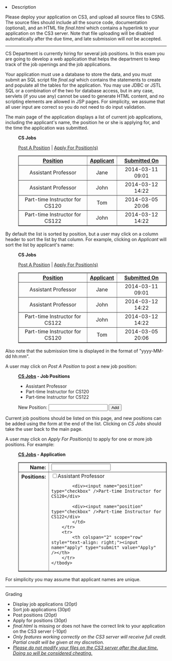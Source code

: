<li>Description</li>
</ul>

<p>Please deploy your application on CS3, and upload all source files to CSNS. The source files should include all the source code, documentation (optional), and an HTML file <i>final.html</i> which contains a hyperlink to your application on the CS3 server. Note that file uploading will be disabled automatically after the due time, and late submission will <i>not</i> be accepted.</p>

<hr />
<p>CS Department is currently hiring for several job positions. In this exam you are going to develop a web application that helps the department to keep track of the job openings and the job applications.</p>

<p>Your application must use a database to store the data, and you must submit an SQL script file <i>final.sql</i> which contains the statements to create and populate all the tables for the application. You may use JDBC or JSTL SQL or a combination of the two for database access, but in any case, servlets (if you use any) cannot be used to generate HTML content, and no scripting elements are allowed in JSP pages. For simplicity, we&nbsp;assume that all user input are correct so you do not need to do input validation.</p>

<p>The main page of the application displays a list of current job applications, including the applicant&#39;s name, the position he or she is applying for, and the time the application was submitted.</p>

<div style="margin-left: 40px;">
<p><strong>CS Jobs</strong></p>

<p><a href="#">Post A Position</a> | <a href="#">Apply For Position(s)</a></p>

<table border="1" cellpadding="2" cellspacing="2">
	<thead>
		<tr>
			<th><a href="#">Position</a></th>
			<th><a href="#">Applicant</a></th>
			<th><a href="#">Submitted On</a></th>
		</tr>
	</thead>
	<tbody>
		<tr>
			<td style="text-align: center;">Assistant Professor</td>
			<td style="text-align: center;">Jane</td>
			<td style="text-align: center;">2014-03-11 09:01</td>
		</tr>
		<tr>
			<td style="text-align: center;">Assistant Professor</td>
			<td style="text-align: center;">John</td>
			<td style="text-align: center;">2014-03-12 14:22</td>
		</tr>
		<tr>
			<td style="text-align: center;">Part-time Instructor for CS120</td>
			<td style="text-align: center;">Tom</td>
			<td style="text-align: center;">2014-03-05 20:06</td>
		</tr>
		<tr>
			<td style="text-align: center;">Part-time Instructor for CS122</td>
			<td style="text-align: center;">John</td>
			<td style="text-align: center;">2014-03-12 14:22</td>
		</tr>
	</tbody>
</table>
</div>

<p>By default the list is sorted by position, but a user may click on a column header to sort the list by that column. For example, clicking on <em>Applicant</em> will sort the list by applicant&#39;s name:</p>

<div style="margin-left: 40px;">
<p><strong>CS Jobs</strong></p>

<p><a href="#">Post A Position</a> | <a href="#">Apply For Position(s)</a></p>

<table border="1" cellpadding="2" cellspacing="2">
	<thead>
		<tr>
			<th><a href="#">Position</a></th>
			<th><a href="#">Applicant</a></th>
			<th><a href="#">Submitted On</a></th>
		</tr>
	</thead>
	<tbody>
		<tr>
			<td style="text-align: center;">Assistant Professor</td>
			<td style="text-align: center;">Jane</td>
			<td style="text-align: center;">2014-03-11 09:01</td>
		</tr>
		<tr>
			<td style="text-align: center;">Assistant Professor</td>
			<td style="text-align: center;">John</td>
			<td style="text-align: center;">2014-03-12 14:22</td>
		</tr>
		<tr>
			<td style="text-align: center;">Part-time Instructor for CS122</td>
			<td style="text-align: center;">John</td>
			<td style="text-align: center;">2014-03-12 14:22</td>
		</tr>
		<tr>
			<td style="text-align: center;">Part-time Instructor for CS120</td>
			<td style="text-align: center;">Tom</td>
			<td style="text-align: center;">2014-03-05 20:06</td>
		</tr>
	</tbody>
</table>
</div>

<p>Also note that the submission time is displayed in the format of &quot;yyyy-MM-dd hh:mm&quot;.</p>

<p>A user may click on <em>Post A Position</em> to post a new job position:</p>

<p style="margin-left: 40px;"><strong><a href="#">CS Jobs</a> - Job Positions</strong></p>

<ul>
	<li style="margin-left: 40px;">Assistant Professor</li>
	<li style="margin-left: 40px;">Part-time Instructor for CS120</li>
	<li style="margin-left: 40px;">Part-time Instructor for CS122</li>
</ul>

<p style="margin-left: 40px;">New Position: <input name="position" type="text" /> <input name="add" type="submit" value="Add" /></p>

<p>Current job positions should be listed on this page, and new positions can be added using the form at the end of the list. Clicking on <em>CS Jobs</em> should take the user back to the main page.</p>

<p>A user may click on <em>Apply For Position(s)</em> to apply for one or more job positions. For example:</p>

<div style="margin-left: 40px;">
<p><strong><a href="#">CS Jobs</a> - Application</strong></p>

<table border="1" cellpadding="2" cellspacing="2">
	<tbody>
		<tr>
			<th scope="row" style="text-align: right;">Name:</th>
			<td><input name="name" type="text" /></td>
		</tr>
		<tr>
			<th scope="row" style="text-align: right; vertical-align: top;">Positions:</th>
			<td>
			<div><input name="position" type="checkbox" />Assistant Professor</div>

			<div><input name="position" type="checkbox" />Part-time Instructor for CS120</div>

			<div><input name="position" type="checkbox" />Part-time Instructor for CS122</div>
			</td>
		</tr>
		<tr>
			<th colspan="2" scope="row" style="text-align: right;"><input name="apply" type="submit" value="Apply" /></th>
		</tr>
	</tbody>
</table>
</div>

<p>For simplicity you may assume that applicant names are unique.</p>

<hr />
<p>Grading</p>

<ul>
	<li>Display job applications (20pt)</li>
	<li>Sort job applications (30pt)</li>
	<li>Post positions (20pt)</li>
	<li>Apply for positions (30pt)</li>
	<li><i>final.html</i> is missing or does not have the correct link to your application on the CS3 server (-10pt)</li>
	<li style="font-style: italic;">Only features working correctly on the CS3 server will receive full credit. Partial credit will be given at my discretion.</li>
	<li style="font-style: italic;"><span style="text-decoration: underline;">Please do not modify your files on the CS3 server after the due time. Doing so will be considered cheating.</span></li>
</ul>
